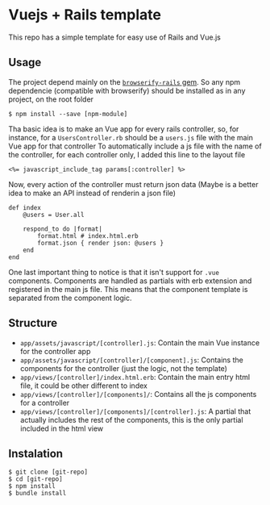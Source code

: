 # Vuejs + Rails template

This repo has a simple template for easy use of Rails and Vue.js 

## Usage

The project depend mainly on the [`browserify-rails` gem](https://github.com/browserify-rails/browserify-rails). 
So any npm dependencie (compatible with browserify) should be installed as in any project, on the root folder

    $ npm install --save [npm-module]

Tha basic idea is to make an Vue app for every rails controller, so, for instance, for a `UsersController.rb` should be a `users.js` file with the main Vue app for that controller
To automatically include a js file with the name of the controller, for each controller only, I added this line to the layout file

    <%= javascript_include_tag params[:controller] %>
    
Now, every action of the controller must return json data (Maybe is a better idea to make an API instead of renderin a json file)

    def index
        @users = User.all
    
        respond_to do |format|
            format.html # index.html.erb
            format.json { render json: @users }
        end
    end

One last important thing to notice is that it isn't support for `.vue` components.
Components are handled as partials with erb extension and registered in the main js file. This means that the component template is separated from the component logic.

## Structure

* `app/assets/javascript/[controller].js`: Contain the main Vue instance for the controller app
* `app/assets/javascript/[controller]/[component].js`: Contains the components for the controller (just the logic, not the template)
* `app/views/[controller]/index.html.erb`: Contain the main entry html file, it could be other different to index
* `app/views/[controller]/[components]/`: Contains all the js components for a controller
* `app/views/[controller]/[components]/[controller].js`: A partial that actually includes the rest of the components, this is the only partial included in the html view

## Instalation

    $ git clone [git-repo]
    $ cd [git-repo]
    $ npm install
    $ bundle install

